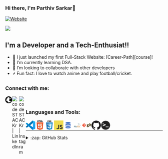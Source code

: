 ### Hi there, I'm Parthiv Sarkar👋

[![Website](https://img.shields.io/website?label=My_Portfolio&style=for-the-badge&url=https%3A%2F%2Fcodestackr.com)](https://parthiv360.herokuapp.com/)

![](https://komarev.com/ghpvc/?username=parthiv360&color=red)

## I'm a Developer and a Tech-Enthusiat!!

- 🔭 I just launched my first Full-Stack Website: [Career-Path][course]!
- 🌱 I’m currently learning DSA.
- 👯 I’m looking to collaborate with other developers
- ⚡ Fun fact: I love to watch anime and play football/cricket.

### Connect with me:

[<img align="left" alt="codeSTACKr.com" width="22px" src="https://raw.githubusercontent.com/iconic/open-iconic/master/svg/globe.svg" />][website]
[<img align="left" alt="codeSTACKr | LinkedIn" width="22px" src="https://cdn.jsdelivr.net/npm/simple-icons@v3/icons/linkedin.svg" />][linkedin]
[<img align="left" alt="codeSTACKr | Instagram" width="22px" src="https://cdn.jsdelivr.net/npm/simple-icons@v3/icons/instagram.svg" />][instagram]

<br />

### Languages and Tools:

<img align="left" alt="Visual Studio Code" width="30px" src="https://raw.githubusercontent.com/github/explore/80688e429a7d4ef2fca1e82350fe8e3517d3494d/topics/visual-studio-code/visual-studio-code.png" />
<img align="left" alt="HTML5" width="30px" src="https://raw.githubusercontent.com/github/explore/80688e429a7d4ef2fca1e82350fe8e3517d3494d/topics/html/html.png" />
<img align="left" alt="CSS3" width="30px" src="https://raw.githubusercontent.com/github/explore/80688e429a7d4ef2fca1e82350fe8e3517d3494d/topics/css/css.png" />
<img align="left" alt="JavaScript" width="30px" src="https://raw.githubusercontent.com/github/explore/80688e429a7d4ef2fca1e82350fe8e3517d3494d/topics/javascript/javascript.png" />
<img align="left" alt="SQL" width="30px" src="https://raw.githubusercontent.com/github/explore/80688e429a7d4ef2fca1e82350fe8e3517d3494d/topics/sql/sql.png" />
<img align="left" alt="MySQL" width="30px" src="https://raw.githubusercontent.com/github/explore/80688e429a7d4ef2fca1e82350fe8e3517d3494d/topics/mysql/mysql.png" />
<img align="left" alt="Git" width="30px" src="https://raw.githubusercontent.com/github/explore/80688e429a7d4ef2fca1e82350fe8e3517d3494d/topics/git/git.png" />
<img align="left" alt="GitHub" width="30px" src="https://raw.githubusercontent.com/github/explore/78df643247d429f6cc873026c0622819ad797942/topics/github/github.png" />
<img align="left" alt="Terminal" width="30px" src="https://raw.githubusercontent.com/github/explore/80688e429a7d4ef2fca1e82350fe8e3517d3494d/topics/terminal/terminal.png" />


<br />

---


<details>
  <summary>:zap: GitHub Stats</summary>

  <p>&nbsp;<img align="center" src="https://github-readme-stats.vercel.app/api?username=parthiv360&theme=tokyonight&count_private=true&show_icons=true" alt="parthiv360" /></p>
  <br />
  <p><img align="center" src="https://github-readme-stats.vercel.app/api/top-langs?username=parthiv360&langs_count=6&theme=tokyonight" alt="parthiv360" /></p>
</details>

[website]: https://parthiv360.herokuapp.com/
[my_website]: https://path-careerpath.herokuapp.com/
[instagram]: https://www.instagram.com/_._hollowwww_._/
[linkedin]:https://www.linkedin.com/in/parthiv-sarkar-0a754b203/

